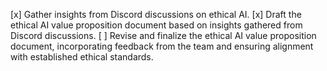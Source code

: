 [x] Gather insights from Discord discussions on ethical AI.
[x] Draft the ethical AI value proposition document based on insights gathered from Discord discussions.
[ ] Revise and finalize the ethical AI value proposition document, incorporating feedback from the team and ensuring alignment with established ethical standards.